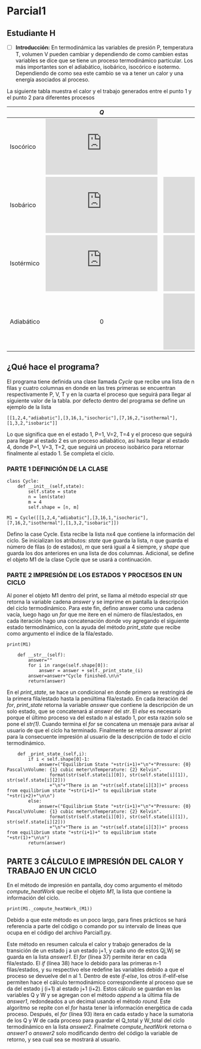 # Parcial1
## Estudiante H 
- [ ] **Introducción:** En termodinámica las variables de presión P, temperatura T, volumen V pueden cambiar y dependiendo de como cambien estas variables se dice que se tiene un proceso termodinámico particular. Los más importantes son el adiabático, isobárico, isocórico e isotermo. Dependiendo de como sea este cambio se va a tener un calor y una energía asociados al proceso.

La siguiente tabla muestra el calor y el trabajo generados entre el punto 1 y el punto 2 para diferentes procesos

|  |                                                 *Q*                                                  |                                                 *W*                                                  |
| -------- |:---------------------------------------------------------------------------------------------------------:|:---------------------------------------------------------------------------------------------------------:|
|     Isocórico     |                         ![](https://latex.codecogs.com/gif.latex?3R%28T_2-T_1%29)                         |                                                     0                                                     |
|    Isobárico      |      ![](https://latex.codecogs.com/gif.latex?5R%28T_2-T_1%29)                                                                                                      |           ![](https://latex.codecogs.com/gif.latex?P%28V_2-V_1%29)                                                                                                |
|      Isotérmico    | ![](https://latex.codecogs.com/gif.latex?2RT%5Cln%20%5Cleft%28%5Cfrac%7BV_2%7D%7BV_1%7D%20%5Cright%20%29) | ![](https://latex.codecogs.com/gif.latex?2RT%5Cln%20%5Cleft%28%5Cfrac%7BV_2%7D%7BV_1%7D%20%5Cright%20%29) |
| Adiabático     |                                                   0                                                    |                                                                                                    ![](https://latex.codecogs.com/gif.latex?-3R%28T_2-T_1%29)  |

## ¿Qué hace el programa?

El programa tiene definida una clase llamada *Cycle* que recibe una lista de n filas y cuatro columnas en donde en las tres primeras se encuentran respectivamente P, V, T y en la cuarta el proceso que seguirá para llegar al siguiente valor de la tabla. por defecto dentro del programa se define un ejemplo de la lista

```[[1,2,4,"adiabatic"],[3,16,1,"isochoric"],[7,16,2,"isothermal"],[1,3,2,"isobaric"]]```

Lo que significa que en el estado 1, P=1, V=2, T=4 y el proceso que seguirá para llegar al estado 2 es un proceso adiabático, así hasta llegar al estado 4, donde P=1, V=3, T=2, que seguirá un proceso isobárico para retornar finalmente al estado 1. Se completa el ciclo.

### PARTE 1 DEFINICIÓN DE LA CLASE

```
class Cycle:
    def __init__(self,state):  
        self.state = state 
        n = len(state) 
        m = 4 
        self.shape = [n, m]
        
M1 = Cycle([[1,2,4,"adiabatic"],[3,16,1,"isochoric"],[7,16,2,"isothermal"],[1,3,2,"isobaric"]])
```

Defino la case Cycle. Esta recibe la lista nx4 que contiene la información del ciclo. Se inicializan los atributos: *state* que guarda la lista, *n* que guarda el número de filas (o de estados), *m* que será igual a 4 siempre, y *shape* que guarda los dos anteriores en una lista de dos columnas. Adicional, se define el objeto M1 de la clase Cycle que se usará a continuación.

### PARTE 2 IMPRESIÓN DE LOS ESTADOS Y PROCESOS EN UN CICLO

Al poner el objeto M1 dentro del print, se llama al método especial *str* que retorna la variable cadena *answer* y se imprime en pantalla la descripción del ciclo termodinámico. Para este fin, defino answer como una cadena vacía, luego hago un *for* que me itere en el número de filas/estados, en cada iteración hago una concatenación donde voy agregando el siguiente estado termodinámico, con la ayuda del método *print_state* que recibe como argumento el índice de la fila/estado.

```
print(M1)
```

```
    def __str__(self): 
        answer=""
        for i in range(self.shape[0]): 
            answer = answer + self._print_state_(i) 
        answer=answer+"Cycle finished.\n\n"
        return(answer)
```

En el *print_state*, se hace un condicional en donde primero se restringirá de la primera fila/estado hasta la penúltima fila/estado. En cada iteración del *for*, *print_state* retorna la variable *answer* que contiene la descripción de un solo estado, que se concatenará al *answer* del *str*. El *else* es necesario porque el último proceso va del estado n al estado 1, por esta razón solo se pone el *str(1)*. Cuando termina el *for* se concatena un mensaje para avisar al usuario de que el ciclo ha terminado. Finalmente se retorna *answer* al print para la consecuente impresión al usuario de la descripción de todo el ciclo termodinámico.

```
    def _print_state_(self,i): 
        if i < self.shape[0]-1: 
            answer=("Equilibrium State "+str(i+1)+"\n"+"Pressure: {0} Pascal\nVolume: {1} cubic meter\nTemperature: {2} Kelvin".
                format(str(self.state[i][0]), str(self.state[i][1]), str(self.state[i][2]))
                +"\n"+"There is an "+str(self.state[i][3])+" process from equilibrium state "+str(i+1)+" to equilibrium state "+str(i+2)+"\n\n")
        else: 
            answer=("Equilibrium State "+str(i+1)+"\n"+"Pressure: {0} Pascal\nVolume: {1} cubic meter\nTemperature: {2} Kelvin".
                format(str(self.state[i][0]), str(self.state[i][1]), str(self.state[i][2]))
                +"\n"+"There is an "+str(self.state[i][3])+" process from equilibrium state "+str(i+1)+" to equilibrium state "+str(1)+"\n\n")
        return(answer)
```

## PARTE 3 CÁLCULO E IMPRESIÓN DEL CALOR Y TRABAJO EN UN CICLO

En el método de impresión en pantalla, doy como argumento el método *compute_heatWork* que recibe el objeto *M1*, la lista que contiene la información del ciclo.

```
print(M1._compute_heatWork_(M1))
```

Debido a que este método es un poco largo, para fines prácticos se hará referencia a parte del código o comando por su intervalo de lineas que ocupa en el código del archivo Parcial1.py.

Este método en resumen calcula el calor y trabajo generados de la transición de un estado j a un estado j+1, y cada uno de estos Qj,Wj se guarda en la lista *answer1*. El *for* (línea 37) permite iterar en cada fila/estado. El *if* (línea 38) hace lo debido para las primeras n-1 filas/estados, y su respectivo else redefine las variables debido a que el proceso se devuelve del n al 1. Dentro de este *if-else*, los otros if-elif-else permiten hace el cálculo termodinámico correspondiente al proceso que se da del estado j (i+1) al estado j+1 (i+2). Estos cálculo se guardan en las variables Q y W y se agregan con el método *append* a la última fila de *answer1*, redondeados a un decimal usando el método *round*. Este algoritmo se repite con el *for* hasta tener la información energética de cada proceso. Después, el *for* (línea 93) itera en cada estado y hace la sumatoria de los Q y W de cada proceso para guardar el Q_total y W_total del ciclo termodinámico  en la lista *answer2*. Finalmete *compute_heatWork* retorna o *answer1* o *answer2* solo modificando dentro del código la variable de retorno, y sea cual sea se mostrará al usuario.